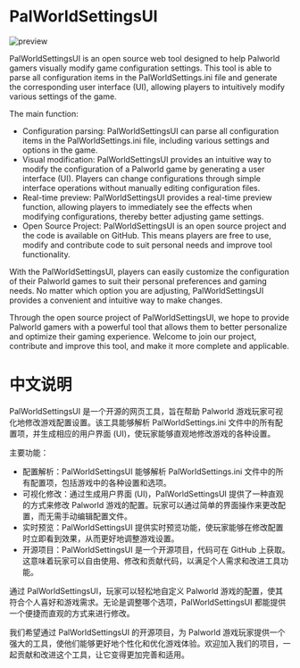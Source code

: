# PalWorldSettingsUI

![preview](https://github.com/najoast/PalWorldSettingsUI/assets/14048531/96969980-324c-4452-8890-ffc20a87e5b7)

PalWorldSettingsUI is an open source web tool designed to help Palworld gamers visually modify game configuration settings. This tool is able to parse all configuration items in the PalWorldSettings.ini file and generate the corresponding user interface (UI), allowing players to intuitively modify various settings of the game.

The main function:

* Configuration parsing: PalWorldSettingsUI can parse all configuration items in the PalWorldSettings.ini file, including various settings and options in the game.
* Visual modification: PalWorldSettingsUI provides an intuitive way to modify the configuration of a Palworld game by generating a user interface (UI). Players can change configurations through simple interface operations without manually editing configuration files.
* Real-time preview: PalWorldSettingsUI provides a real-time preview function, allowing players to immediately see the effects when modifying configurations, thereby better adjusting game settings.
* Open Source Project: PalWorldSettingsUI is an open source project and the code is available on GitHub. This means players are free to use, modify and contribute code to suit personal needs and improve tool functionality.

With the PalWorldSettingsUI, players can easily customize the configuration of their Palworld games to suit their personal preferences and gaming needs. No matter which option you are adjusting, PalWorldSettingsUI provides a convenient and intuitive way to make changes.

Through the open source project of PalWorldSettingsUI, we hope to provide Palworld gamers with a powerful tool that allows them to better personalize and optimize their gaming experience. Welcome to join our project, contribute and improve this tool, and make it more complete and applicable.

# 中文说明
PalWorldSettingsUI 是一个开源的网页工具，旨在帮助 Palworld 游戏玩家可视化地修改游戏配置设置。该工具能够解析 PalWorldSettings.ini 文件中的所有配置项，并生成相应的用户界面 (UI)，使玩家能够直观地修改游戏的各种设置。

主要功能：

* 配置解析：PalWorldSettingsUI 能够解析 PalWorldSettings.ini 文件中的所有配置项，包括游戏中的各种设置和选项。
* 可视化修改：通过生成用户界面 (UI)，PalWorldSettingsUI 提供了一种直观的方式来修改 Palworld 游戏的配置。玩家可以通过简单的界面操作来更改配置，而无需手动编辑配置文件。
* 实时预览：PalWorldSettingsUI 提供实时预览功能，使玩家能够在修改配置时立即看到效果，从而更好地调整游戏设置。
* 开源项目：PalWorldSettingsUI 是一个开源项目，代码可在 GitHub 上获取。这意味着玩家可以自由使用、修改和贡献代码，以满足个人需求和改进工具功能。

通过 PalWorldSettingsUI，玩家可以轻松地自定义 Palworld 游戏的配置，使其符合个人喜好和游戏需求。无论是调整哪个选项，PalWorldSettingsUI 都能提供一个便捷而直观的方式来进行修改。

我们希望通过 PalWorldSettingsUI 的开源项目，为 Palworld 游戏玩家提供一个强大的工具，使他们能够更好地个性化和优化游戏体验。欢迎加入我们的项目，一起贡献和改进这个工具，让它变得更加完善和适用。
